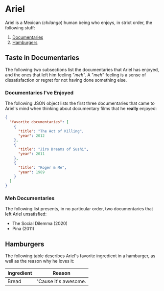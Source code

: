 # Ariel

Ariel is a Mexican (_chilango_) human being who enjoys, in strict order, the following stuff:

1. [Documentaries](#Taste-in-Documentaries)
2. [Hamburgers](#Hamburgers)

## Taste in Documentaries

The following two subsections list the documentaries that Ariel has enjoyed, and the ones that left him feeling "*meh*". A "*meh*" feeling is a sense of dissatisfaction or regret for not having done something else.  

### Documentaries I've Enjoyed

The following JSON object lists the first three documentaries that came to Ariel's mind when thinking about documentary films that he **really** enjoyed:

```json
{
  "favorite documentaries": [
    {
      "title": "The Act of Killing",
      "year": 2012
    },
    {
      "title": "Jiro Dreams of Sushi",
      "year": 2011
    },
    {
      "title": "Roger & Me",
      "year": 1989
    }
  ]
}
```

### Meh Documentaries

The following list presents, in no particular order, two documentaries that left Ariel unsatisfied:

- The Social Dilemma (2020)
- Pina (2011)

## Hamburgers

The following table describes Ariel's favorite ingredient in a hamburger, as well as the reason why he loves it:

|Ingredient|Reason|
|---|---|
|Bread|'Cause it's awesome.|
